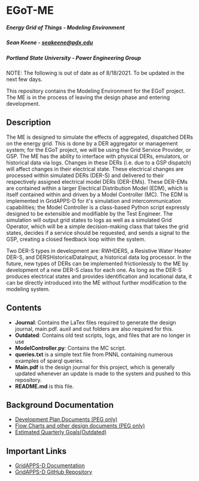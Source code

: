 # EGoT-ME
##### Energy Grid of Things - Modeling Environment
##### Sean Keene -  seakeene@pdx.edu
##### Portland State University - Power Engineering Group

NOTE: The following is out of date as of 8/18/2021. To be updated in the next few
days.

This repository contains the Modeling Environment for the EGoT project. The ME is
in the process of leaving the design phase and entering development.

## Description

The ME is designed to simulate the effects of aggregated, dispatched DERs on the
energy grid. This is done by a DER aggregator or management system; for the EGoT
project, we will be using the Grid Service Provider, or GSP. The ME has the ability to
interface with physical DERs, emulators, or historical data via logs. Changes in these
DERs (i.e. due to a GSP dispatch) will affect changes in their electrical state.
These electrical changes are processed within simulated DERs (DER-S) and delivered to
their respectively assigned electrical model DERs (DER-EMs). These DER-EMs
are contained within a larger Electrical Distribution Model (EDM), which is 
itself contained within and driven by a Model Controller (MC). The EDM is 
implemented in GridAPPS-D for it's simulation and intercommunication capabilities;
the Model Controller is a class-based Python script expressly designed to be 
extensible and modifiable by the Test Engineer. The simulation will output grid states 
to logs as well as a simulated Grid Operator, which will be a simple decision-making 
class that takes the grid states, decides if a service should be requested, and sends 
a signal to the GSP, creating a closed feedback loop within the system.

Two DER-S types in development are: RWHDERS, a Resistive Water Heater DER-S, and 
DERSHistoricalDataInput, a historical data log processor. In the future,
new types of DERs can be implemented frictionlessly to the ME by development of
a new DER-S class for each one. As long as the DER-S produces electrical states and
provides identification and locational data, it can be directly introduced into the ME
without further modification to the modeling system.

## Contents

* **Journal**: Contains the LaTex files required to  generate the design journal, 
  main.pdf. auxil and out folders are also required for this. 
* **Outdated**: Contains old test scripts, logs, and files that are no longer in use
* **ModelController.py**: Contains the MC script.
* **queries.txt** is a simple text file from PNNL containing numerous examples of
  sparql queries. 
* **Main.pdf** is the design journal for this project, which is generally updated
  whenever an update is made to the system and pushed to this repository.
* **README.md** is this file.

## Background Documentation

* [Development Plan Documents (PEG only)](https://drive.google.com/drive/folders/1gzclY2N1w7PiS4PjuwpQj0qUheekqnkn?usp=sharing)
* [Flow Charts and other design documents (PEG only)](https://drive.google.com/drive/folders/13gm4Shm-kZ0PfSjn-9UMrA0cDD80fIy0?usp=sharing)
* [Estimated Quarterly Goals(Outdated)](https://www.overleaf.com/read/jrrvwgtvqryt)

## Important Links

* [GridAPPS-D Documentation](https://gridappsd.readthedocs.io/en/latest/using_gridappsd/index.html)
* [GridAPPS-D GitHub Repository](https://github.com/GRIDAPPSD)